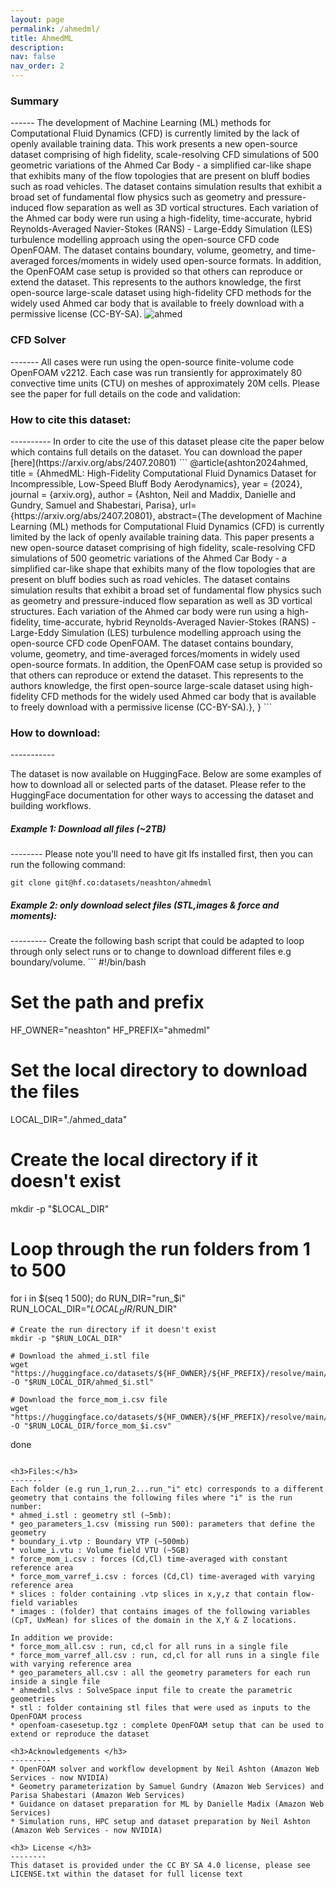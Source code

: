 ```yaml
---
layout: page
permalink: /ahmedml/
title: AhmedML
description: 
nav: false
nav_order: 2
---
```


<h3>Summary</h3>
------
The development of Machine Learning (ML) methods for Computational Fluid Dynamics (CFD) is currently limited by the lack of openly available training data. This work presents a new open-source dataset comprising of high fidelity, scale-resolving CFD simulations of 500 geometric variations of the Ahmed Car Body - a simplified car-like shape that exhibits many of the flow topologies that are present on bluff bodies such as road vehicles. The dataset contains simulation results that exhibit a broad set of fundamental flow physics such as geometry and pressure-induced flow separation as well as 3D vortical structures. Each variation of the Ahmed car body were run using a high-fidelity, time-accurate, hybrid Reynolds-Averaged Navier-Stokes (RANS) - Large-Eddy Simulation (LES) turbulence modelling approach using the open-source CFD code OpenFOAM. The dataset contains boundary, volume, geometry, and time-averaged forces/moments in widely used open-source formats. In addition, the OpenFOAM case setup is provided so that others can reproduce or extend the dataset. This represents to the authors knowledge, the first open-source large-scale dataset using high-fidelity CFD methods for the widely used Ahmed car body that is available to freely download with a permissive license (CC-BY-SA).

<img class="photo" alt="ahmed" src="{{ site.baseurl }}/assets/img/ahmed_body.png">
<h3>CFD Solver</h3>
-------
All cases were run using the open-source finite-volume code OpenFOAM v2212. Each case was run transiently for approximately 80 convective time units (CTU) on meshes of approximately 20M cells.  Please see the paper for full details on the code and validation:

<h3>How to cite this dataset:</h3>
----------
In order to cite the use of this dataset please cite the paper below which contains full details on the dataset. You can download the paper [here](https://arxiv.org/abs/2407.20801)
```
@article{ashton2024ahmed,
    title = {AhmedML: High-Fidelity Computational Fluid Dynamics Dataset for Incompressible, Low-Speed Bluff Body Aerodynamics},
    year = {2024},
    journal = {arxiv.org},
    author = {Ashton, Neil and Maddix, Danielle and Gundry, Samuel and Shabestari, Parisa},
    url={https://arxiv.org/abs/2407.20801},
    abstract={The development of Machine Learning (ML) methods for Computational Fluid Dynamics (CFD) is currently limited by the lack of openly available training data. This paper presents a new open-source dataset comprising of high fidelity, scale-resolving CFD simulations of 500 geometric variations of the Ahmed Car Body - a simplified car-like shape that exhibits many of the flow topologies that are present on bluff bodies such as road vehicles. The dataset contains simulation results that exhibit a broad set of fundamental flow physics such as geometry and pressure-induced flow separation as well as 3D vortical structures. Each variation of the Ahmed car body were run using a high-fidelity, time-accurate, hybrid Reynolds-Averaged Navier-Stokes (RANS) - Large-Eddy Simulation (LES) turbulence modelling approach using the open-source CFD code OpenFOAM. The dataset contains boundary, volume, geometry, and time-averaged forces/moments in widely used open-source formats. In addition, the OpenFOAM case setup is provided so that others can reproduce or extend the dataset. This represents to the authors knowledge, the first open-source large-scale dataset using high-fidelity CFD methods for the widely used Ahmed car body that is available to freely download with a permissive license (CC-BY-SA).},
}
```
<h3>How to download:</h3>
-----------

The dataset is now available on HuggingFace. Below are some examples of how to download all or selected parts of the dataset. Please refer to the HuggingFace documentation for other ways to accessing the dataset and building workflows.

<h5>Example 1: Download all files (~2TB)</h5>
--------
Please note you'll need to have git lfs installed first, then you can run the following command:

```
git clone git@hf.co:datasets/neashton/ahmedml
```

<h5>Example 2: only download select files (STL,images & force and moments):</h5>
---------
Create the following bash script that could be adapted to loop through only select runs or to change to download different files e.g boundary/volume.
```
#!/bin/bash

# Set the path and prefix
HF_OWNER="neashton"
HF_PREFIX="ahmedml"

# Set the local directory to download the files
LOCAL_DIR="./ahmed_data"

# Create the local directory if it doesn't exist
mkdir -p "$LOCAL_DIR"

# Loop through the run folders from 1 to 500
for i in $(seq 1 500); do
    RUN_DIR="run_$i"
    RUN_LOCAL_DIR="$LOCAL_DIR/$RUN_DIR"

    # Create the run directory if it doesn't exist
    mkdir -p "$RUN_LOCAL_DIR"

    # Download the ahmed_i.stl file
    wget "https://huggingface.co/datasets/${HF_OWNER}/${HF_PREFIX}/resolve/main/$RUN_DIR/ahmed_$i.stl" -O "$RUN_LOCAL_DIR/ahmed_$i.stl" 

    # Download the force_mom_i.csv file
    wget "https://huggingface.co/datasets/${HF_OWNER}/${HF_PREFIX}/resolve/main/$RUN_DIR/force_mom_$i.csv" -O "$RUN_LOCAL_DIR/force_mom_$i.csv" 

done
```

<h3>Files:</h3>
-------
Each folder (e.g run_1,run_2...run_"i" etc) corresponds to a different geometry that contains the following files where "i" is the run number:
* ahmed_i.stl : geometry stl (~5mb):
* geo_parameters_1.csv (missing run 500): parameters that define the geometry
* boundary_i.vtp : Boundary VTP (~500mb)
* volume_i.vtu : Volume field VTU (~5GB)
* force_mom_i.csv : forces (Cd,Cl) time-averaged with constant reference area
* force_mom_varref_i.csv : forces (Cd,Cl) time-averaged with varying reference area
* slices : folder containing .vtp slices in x,y,z that contain flow-field variables
* images : (folder) that contains images of the following variables (CpT, UxMean) for slices of the domain in the X,Y & Z locations.

In addition we provide:
* force_mom_all.csv : run, cd,cl for all runs in a single file
* force_mom_varref_all.csv : run, cd,cl for all runs in a single file with varying reference area
* geo_parameters_all.csv : all the geometry parameters for each run inside a single file
* ahmedml.slvs : SolveSpace input file to create the parametric geometries
* stl : folder containing stl files that were used as inputs to the OpenFOAM process
* openfoam-casesetup.tgz : complete OpenFOAM setup that can be used to extend or reproduce the dataset

<h3>Acknowledgements </h3>
---------
* OpenFOAM solver and workflow development by Neil Ashton (Amazon Web Services - now NVIDIA)
* Geometry parameterization by Samuel Gundry (Amazon Web Services) and Parisa Shabestari (Amazon Web Services)
* Guidance on dataset preparation for ML by Danielle Madix (Amazon Web Services)
* Simulation runs, HPC setup and dataset preparation by Neil Ashton (Amazon Web Services - now NVIDIA)

<h3> License </h3>
--------
This dataset is provided under the CC BY SA 4.0 license, please see LICENSE.txt within the dataset for full license text
